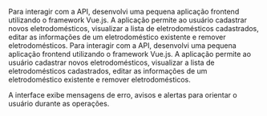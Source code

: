 Para interagir com a API, desenvolvi uma pequena aplicação frontend utilizando o framework Vue.js. A aplicação permite ao usuário cadastrar novos eletrodomésticos, visualizar a lista de eletrodomésticos cadastrados, editar as informações de um eletrodoméstico existente e remover eletrodomésticos.
Para interagir com a API, desenvolvi uma pequena aplicação frontend utilizando o framework Vue.js. A aplicação permite ao usuário cadastrar novos eletrodomésticos, visualizar a lista de eletrodomésticos cadastrados, editar as informações de um eletrodoméstico existente e remover eletrodomésticos.

A interface exibe mensagens de erro, avisos e alertas para orientar o usuário durante as operações.